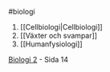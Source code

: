 #biologi

1. [[Cellbiologi|Cellbiologi]]
2. [[Växter och svampar]]
3. [[Humanfysiologi]]

[Biologi 2](file:///home/johannes/Downloads/Biologi%202%20(Janne%20Karlsson,%20Bengt-Olov%20Molander%20etc.)%20(Z-Library).pdf) - Sida 14